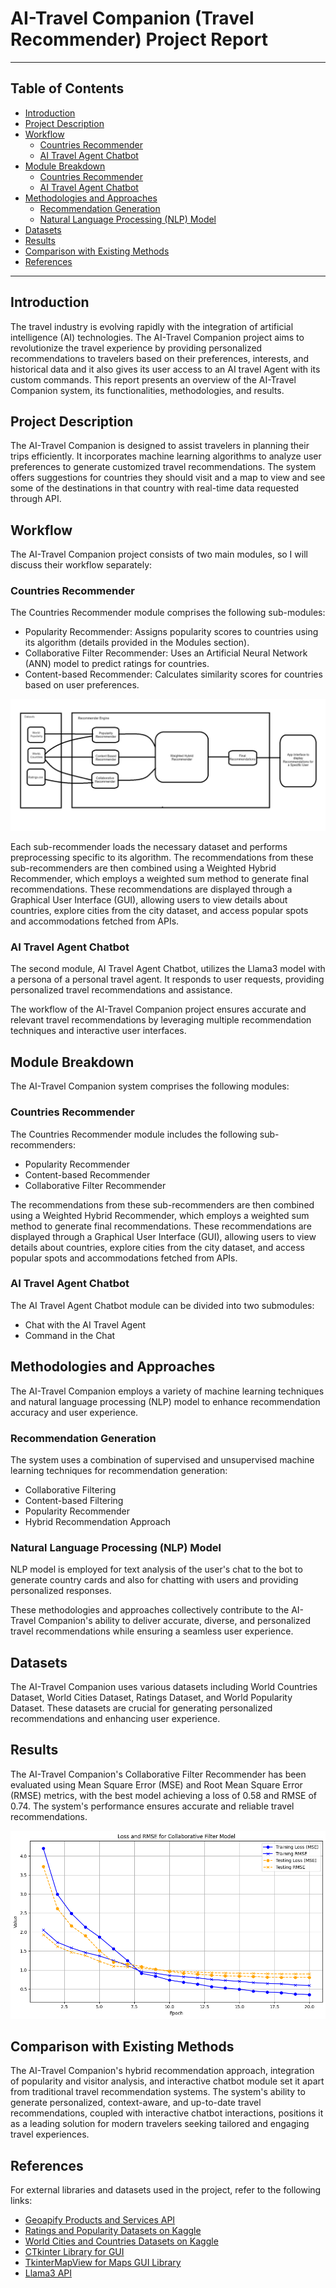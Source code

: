 # AI-Travel Companion (Travel Recommender) Project Report

---

## Table of Contents

- [Introduction](#introduction)
- [Project Description](#project-description)
- [Workflow](#workflow)
  - [Countries Recommender](#countries-recommender)
  - [AI Travel Agent Chatbot](#ai-travel-agent-chatbot)
- [Module Breakdown](#module-breakdown)
  - [Countries Recommender](#countries-recommender-1)
  - [AI Travel Agent Chatbot](#ai-travel-agent-chatbot-1)
- [Methodologies and Approaches](#methodologies-and-approaches)
  - [Recommendation Generation](#recommendation-generation)
  - [Natural Language Processing (NLP) Model](#natural-language-processing-nlp-model)
- [Datasets](#datasets)
- [Results](#results)
- [Comparison with Existing Methods](#comparison-with-existing-methods)
- [References](#references)

---

## Introduction

The travel industry is evolving rapidly with the integration of artificial intelligence (AI) technologies. The AI-Travel Companion project aims to revolutionize the travel experience by providing personalized recommendations to travelers based on their preferences, interests, and historical data and it also gives its user access to an AI travel Agent with its custom commands. This report presents an overview of the AI-Travel Companion system, its functionalities, methodologies, and results.

## Project Description

The AI-Travel Companion is designed to assist travelers in planning their trips efficiently. It incorporates machine learning algorithms to analyze user preferences to generate customized travel recommendations. The system offers suggestions for countries they should visit and a map to view and see some of the destinations in that country with real-time data requested through API.

## Workflow

The AI-Travel Companion project consists of two main modules, so I will discuss their workflow separately:

### Countries Recommender

The Countries Recommender module comprises the following sub-modules:
- Popularity Recommender: Assigns popularity scores to countries using its algorithm (details provided in the Modules section).
- Collaborative Filter Recommender: Uses an Artificial Neural Network (ANN) model to predict ratings for countries.
- Content-based Recommender: Calculates similarity scores for countries based on user preferences.

![Recommender Engine](Images/Recommender%20Engine.png)

Each sub-recommender loads the necessary dataset and performs preprocessing specific to its algorithm. The recommendations from these sub-recommenders are then combined using a Weighted Hybrid Recommender, which employs a weighted sum method to generate final recommendations. These recommendations are displayed through a Graphical User Interface (GUI), allowing users to view details about countries, explore cities from the city dataset, and access popular spots and accommodations fetched from APIs.

### AI Travel Agent Chatbot

The second module, AI Travel Agent Chatbot, utilizes the Llama3 model with a persona of a personal travel agent. It responds to user requests, providing personalized travel recommendations and assistance.

The workflow of the AI-Travel Companion project ensures accurate and relevant travel recommendations by leveraging multiple recommendation techniques and interactive user interfaces.

## Module Breakdown

The AI-Travel Companion system comprises the following modules:

### Countries Recommender

The Countries Recommender module includes the following sub-recommenders:
- Popularity Recommender
- Content-based Recommender
- Collaborative Filter Recommender

The recommendations from these sub-recommenders are then combined using a Weighted Hybrid Recommender, which employs a weighted sum method to generate final recommendations. These recommendations are displayed through a Graphical User Interface (GUI), allowing users to view details about countries, explore cities from the city dataset, and access popular spots and accommodations fetched from APIs.

### AI Travel Agent Chatbot

The AI Travel Agent Chatbot module can be divided into two submodules:
- Chat with the AI Travel Agent
- Command in the Chat

## Methodologies and Approaches

The AI-Travel Companion employs a variety of machine learning techniques and natural language processing (NLP) model to enhance recommendation accuracy and user experience.

### Recommendation Generation

The system uses a combination of supervised and unsupervised machine learning techniques for recommendation generation:
- Collaborative Filtering
- Content-based Filtering
- Popularity Recommender
- Hybrid Recommendation Approach

### Natural Language Processing (NLP) Model

NLP model is employed for text analysis of the user's chat to the bot to generate country cards and also for chatting with users and providing personalized responses.

These methodologies and approaches collectively contribute to the AI-Travel Companion's ability to deliver accurate, diverse, and personalized travel recommendations while ensuring a seamless user experience.

## Datasets

The AI-Travel Companion uses various datasets including World Countries Dataset, World Cities Dataset, Ratings Dataset, and World Popularity Dataset. These datasets are crucial for generating personalized recommendations and enhancing user experience.

## Results

The AI-Travel Companion's Collaborative Filter Recommender has been evaluated using Mean Square Error (MSE) and Root Mean Square Error (RMSE) metrics, with the best model achieving a loss of 0.58 and RMSE of 0.74. The system's performance ensures accurate and reliable travel recommendations.

![Result Graph](Images/results.png)

## Comparison with Existing Methods

The AI-Travel Companion's hybrid recommendation approach, integration of popularity and visitor analysis, and interactive chatbot module set it apart from traditional travel recommendation systems. The system's ability to generate personalized, context-aware, and up-to-date travel recommendations, coupled with interactive chatbot interactions, positions it as a leading solution for modern travelers seeking tailored and engaging travel experiences.

## References

For external libraries and datasets used in the project, refer to the following links:
- [Geoapify Products and Services API](https://www.geoapify.com/products-and-services)
- [Ratings and Popularity Datasets on Kaggle](https://www.kaggle.com/datasets/datamanthedune/countries-popularity/data)
- [World Cities and Countries Datasets on Kaggle](https://www.kaggle.com/datasets/max-mind/world-cities-database)
- [CTkinter Library for GUI](https://github.com/TomSchimansky/CustomTkinter)
- [TkinterMapView for Maps GUI Library](https://github.com/TomSchimansky/TkinterMapView)
- [Llama3 API](https://huggingface.co/spaces/FumesAI/llama-3-API)

